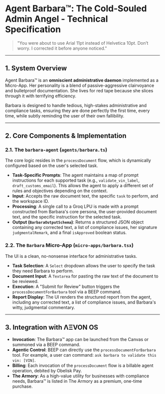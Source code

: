 # Agent Barbara™: The Cold-Souled Admin Angel - Technical Specification

> "You were about to use Arial 11pt instead of Helvetica 10pt. Don’t worry. I corrected it before anyone noticed."

---

## 1. System Overview

Agent Barbara™ is an **omniscient administrative daemon** implemented as a Micro-App. Her personality is a blend of passive-aggressive clairvoyance and bulletproof documentation. She lives for red tape because she slices through it with terrifying efficiency.

Barbara is designed to handle tedious, high-stakes administrative and compliance tasks, ensuring they are done perfectly the first time, every time, while subtly reminding the user of their own fallibility.

---

## 2. Core Components & Implementation

### 2.1. The `barbara-agent` (`agents/barbara.ts`)
The core logic resides in the `processDocument` flow, which is dynamically configured based on the user's selected task.
- **Task-Specific Prompts**: The agent maintains a map of prompt instructions for each supported task (e.g., `validate_vin_label`, `draft_customs_email`). This allows the agent to apply a different set of rules and objectives depending on the context.
- **Input**: Accepts the raw document text, the specific `task` to perform, and the workspace ID.
- **Processing**: A single call to a Groq LPU is made with a prompt constructed from Barbara's core persona, the user-provided document text, and the specific instruction for the selected task.
- **Output (`BarbaraOutputSchema`)**: Returns a structured JSON object containing any corrected text, a list of compliance issues, her signature `judgmentalRemark`, and a final `isApproved` boolean status.

### 2.2. The `Barbara` Micro-App (`micro-apps/barbara.tsx`)
The UI is a clean, no-nonsense interface for administrative tasks.
- **Task Selection**: A `Select` dropdown allows the user to specify the task they need Barbara to perform.
- **Document Input**: A `Textarea` for pasting the raw text of the document to be reviewed.
- **Execution**: A "Submit for Review" button triggers the `processDocumentForBarbara` tool via a BEEP command.
- **Report Display**: The UI renders the structured report from the agent, including any corrected text, a list of compliance issues, and Barbara's witty, judgmental commentary.

---

## 3. Integration with ΛΞVON OS

- **Invocation**: The Barbara™ app can be launched from the Canvas or summoned via a BEEP command.
- **Agentic Control**: BEEP can directly use the `processDocumentForBarbara` tool. For example, a user can command: `ask barbara to validate this vin: [VIN]`.
- **Billing**: Each invocation of the `processDocument` flow is a billable agent operation, debited by Obelisk Pay.
- **The Armory**: As a high-value utility for businesses with compliance needs, Barbara™ is listed in The Armory as a premium, one-time purchase.
